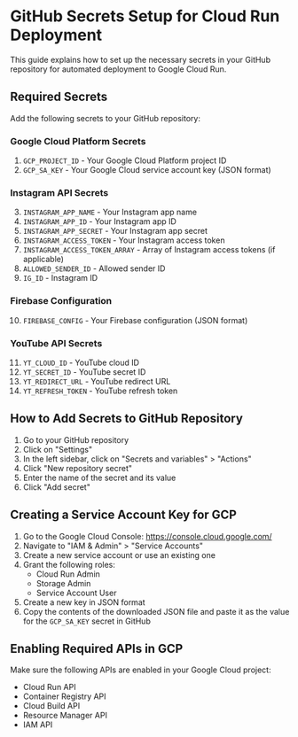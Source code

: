 # GitHub Secrets Setup for Cloud Run Deployment

This guide explains how to set up the necessary secrets in your GitHub repository for automated deployment to Google Cloud Run.

## Required Secrets

Add the following secrets to your GitHub repository:

### Google Cloud Platform Secrets

1. `GCP_PROJECT_ID` - Your Google Cloud Platform project ID
2. `GCP_SA_KEY` - Your Google Cloud service account key (JSON format)

### Instagram API Secrets

3. `INSTAGRAM_APP_NAME` - Your Instagram app name
4. `INSTAGRAM_APP_ID` - Your Instagram app ID
5. `INSTAGRAM_APP_SECRET` - Your Instagram app secret
6. `INSTAGRAM_ACCESS_TOKEN` - Your Instagram access token
7. `INSTAGRAM_ACCESS_TOKEN_ARRAY` - Array of Instagram access tokens (if applicable)
8. `ALLOWED_SENDER_ID` - Allowed sender ID
9. `IG_ID` - Instagram ID

### Firebase Configuration

10. `FIREBASE_CONFIG` - Your Firebase configuration (JSON format)

### YouTube API Secrets

11. `YT_CLOUD_ID` - YouTube cloud ID
12. `YT_SECRET_ID` - YouTube secret ID
13. `YT_REDIRECT_URL` - YouTube redirect URL
14. `YT_REFRESH_TOKEN` - YouTube refresh token

## How to Add Secrets to GitHub Repository

1. Go to your GitHub repository
2. Click on "Settings"
3. In the left sidebar, click on "Secrets and variables" > "Actions"
4. Click "New repository secret"
5. Enter the name of the secret and its value
6. Click "Add secret"

## Creating a Service Account Key for GCP

1. Go to the Google Cloud Console: https://console.cloud.google.com/
2. Navigate to "IAM & Admin" > "Service Accounts"
3. Create a new service account or use an existing one
4. Grant the following roles:
   - Cloud Run Admin
   - Storage Admin
   - Service Account User
5. Create a new key in JSON format
6. Copy the contents of the downloaded JSON file and paste it as the value for the `GCP_SA_KEY` secret in GitHub

## Enabling Required APIs in GCP

Make sure the following APIs are enabled in your Google Cloud project:

- Cloud Run API
- Container Registry API
- Cloud Build API
- Resource Manager API
- IAM API 